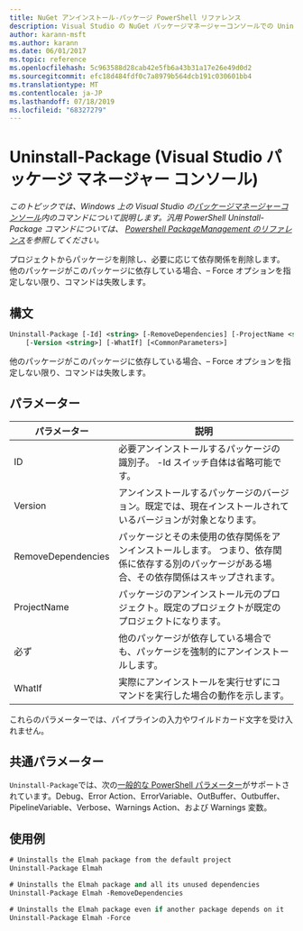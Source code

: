```yaml
---
title: NuGet アンインストール-パッケージ PowerShell リファレンス
description: Visual Studio の NuGet パッケージマネージャーコンソールでの Uninstall-Package PowerShell コマンドのリファレンスです。
author: karann-msft
ms.author: karann
ms.date: 06/01/2017
ms.topic: reference
ms.openlocfilehash: 5c963588d28cab42e5fb6a43b31a17e26e49d0d2
ms.sourcegitcommit: efc18d484fdf0c7a8979b564dcb191c030601bb4
ms.translationtype: MT
ms.contentlocale: ja-JP
ms.lasthandoff: 07/18/2019
ms.locfileid: "68327279"
---
```

# <a name="uninstall-package-package-manager-console-in-visual-studio"></a>Uninstall-Package (Visual Studio パッケージ マネージャー コンソール)

*このトピックでは、Windows 上の Visual Studio の[パッケージマネージャーコンソール](../../consume-packages/install-use-packages-powershell.md)内のコマンドについて説明します。汎用 PowerShell Uninstall-Package コマンドについては、 [Powershell PackageManagement のリファレンス](/powershell/module/packagemanagement/?view=powershell-6)を参照してください。*

プロジェクトからパッケージを削除し、必要に応じて依存関係を削除します。 他のパッケージがこのパッケージに依存している場合、– Force オプションを指定しない限り、コマンドは失敗します。

## <a name="syntax"></a>構文

```ps
Uninstall-Package [-Id] <string> [-RemoveDependencies] [-ProjectName <string>] [-Force]
    [-Version <string>] [-WhatIf] [<CommonParameters>]
```

他のパッケージがこのパッケージに依存している場合、– Force オプションを指定しない限り、コマンドは失敗します。

## <a name="parameters"></a>パラメーター

| パラメーター | 説明 |
| --- | --- |
| ID | 必要アンインストールするパッケージの識別子。 -Id スイッチ自体は省略可能です。 |
| Version | アンインストールするパッケージのバージョン。既定では、現在インストールされているバージョンが対象となります。 |
| RemoveDependencies | パッケージとその未使用の依存関係をアンインストールします。 つまり、依存関係に依存する別のパッケージがある場合、その依存関係はスキップされます。 |
| ProjectName | パッケージのアンインストール元のプロジェクト。既定のプロジェクトが既定のプロジェクトになります。 |
| 必ず | 他のパッケージが依存している場合でも、パッケージを強制的にアンインストールします。 |
| WhatIf | 実際にアンインストールを実行せずにコマンドを実行した場合の動作を示します。 |

これらのパラメーターでは、パイプラインの入力やワイルドカード文字を受け入れません。

## <a name="common-parameters"></a>共通パラメーター

`Uninstall-Package`では、次の[一般的な PowerShell パラメーター](http://go.microsoft.com/fwlink/?LinkID=113216)がサポートされています。Debug、Error Action、ErrorVariable、OutBuffer、Outbuffer、PipelineVariable、Verbose、Warnings Action、および Warnings 変数。

## <a name="examples"></a>使用例

```ps
# Uninstalls the Elmah package from the default project
Uninstall-Package Elmah

# Uninstalls the Elmah package and all its unused dependencies
Uninstall-Package Elmah -RemoveDependencies 

# Uninstalls the Elmah package even if another package depends on it
Uninstall-Package Elmah -Force
```
